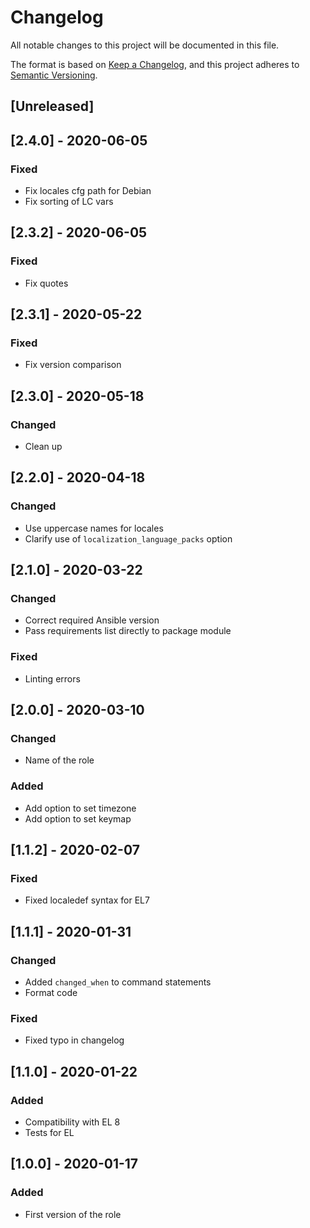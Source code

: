 # Changelog
All notable changes to this project will be documented in this file.

The format is based on [Keep a Changelog](https://keepachangelog.com/en/1.0.0/),
and this project adheres to [Semantic Versioning](https://semver.org/spec/v2.0.0.html).

## [Unreleased]

## [2.4.0] - 2020-06-05
### Fixed
- Fix locales cfg path for Debian
- Fix sorting of LC vars

## [2.3.2] - 2020-06-05
### Fixed
- Fix quotes

## [2.3.1] - 2020-05-22
### Fixed
- Fix version comparison

## [2.3.0] - 2020-05-18
### Changed
- Clean up

## [2.2.0] - 2020-04-18
### Changed
- Use uppercase names for locales
- Clarify use of `localization_language_packs` option

## [2.1.0] - 2020-03-22
### Changed
- Correct required Ansible version
- Pass requirements list directly to package module

### Fixed
- Linting errors

## [2.0.0] - 2020-03-10
### Changed
- Name of the role

### Added
- Add option to set timezone
- Add option to set keymap

## [1.1.2] - 2020-02-07
### Fixed
- Fixed localedef syntax for EL7

## [1.1.1] - 2020-01-31
### Changed
- Added `changed_when` to command statements
- Format code

### Fixed
- Fixed typo in changelog

## [1.1.0] - 2020-01-22
### Added
- Compatibility with EL 8
- Tests for EL

## [1.0.0] - 2020-01-17
### Added
- First version of the role
